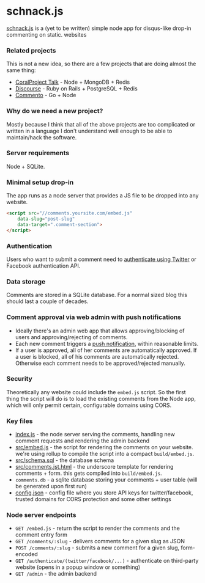 # schnack.js

[schnack.js](https://dict.leo.org/englisch-deutsch/schnack) is a (yet to be written) simple node app for disqus-like drop-in commenting on static. websites

### Related projects

This is not a new idea, so there are a few projects that are doing almost the same thing:

* [CoralProject Talk](https://github.com/coralproject/talk) - Node + MongoDB + Redis
* [Discourse](https://github.com/discourse/discourse) - Ruby on Rails + PostgreSQL + Redis
* [Commento](https://github.com/adtac/commento) - Go + Node

### Why do we need a new project? 

Mostly because I think that all of the above projects are too complicated or written in a language I don't understand well enough to be able to maintain/hack the software.

### Server requirements

Node + SQLite.

### Minimal setup drop-in

The app runs as a node server that provides a JS file to be dropped into any website.

```html
<script src="//comments.yoursite.com/embed.js"
    data-slug="post-slug"
    data-target=".comment-section">
</script>
```

### Authentication

Users who want to submit a comment need to [authenticate using Twitter](http://passportjs.org/docs/twitter) or Facebook authentication API.

### Data storage

Comments are stored in a SQLite database. For a normal sized blog this should last a couple of decades.

### Comment approval via web admin with push notifications

* Ideally there's an admin web app that allows approving/blocking of users and approving/rejecting of comments. 
* Each new comment triggers a [push notification](https://developer.mozilla.org/en-US/docs/Web/API/Push_API), within reasonable limits.
* If a user is approved, all of her comments are automatically approved. If a user is blocked, all of his comments are automatically rejected. Otherwise each comment needs to be approved/rejected manually.

### Security

Theoretically any website could include the `embed.js` script. So the first thing the script will do is to load the existing comments from the Node app, which will only permit certain, configurable domains using CORS. 

### Key files

* [index.js](index.js) - the node server serving the comments, handling new comment requests and rendering the admin backend
* [src/embed.js](src/embed.js) - the script for rendering the comments on your website. we're using rollup to compile the script into a compact `build/embed.js`.
* [src/schema.sql](src/schema.sql) - the database schema
* [src/comments.jst.html](src/comments.jst.html) - the underscore template for rendering comments + form. this gets compiled into `build/embed.js`.
* `comments.db` - a sqlite database storing your comments + user table (will be generated upon first run)
* [config.json](config.tpl.json) - config file where you store API keys for twitter/facebook, trusted domains for CORS protection and some other settings

### Node server endpoints

* `GET /embed.js` - return the script to render the comments and the comment entry form
* `GET /comments/:slug` - delivers comments for a given slug as JSON
* `POST /comments/:slug` - submits a new comment for a given slug, form-encoded
* `GET /authenticate/(twitter/facebook/...)` - authenticate on third-party website (opens in a popup window or something)
* `GET /admin` - the admin backend
